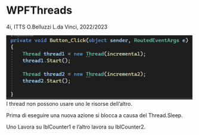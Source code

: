 # WPFThreads
4i, ITTS O.Belluzzi L.da Vinci, 2022/2023

<img src="images/immagine1.PNG" width=500>
I thread non possono usare uno le risorse dell’altro.

Prima di eseguire una nuova azione si blocca a causa del Thread.Sleep.

Uno Lavora su lblCounter1 e l’altro lavora su lblCounter2.

